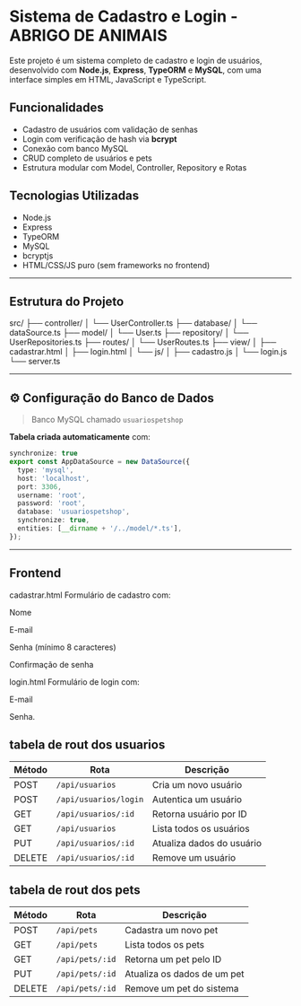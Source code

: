 #  Sistema de Cadastro e Login - ABRIGO DE ANIMAIS

Este projeto é um sistema completo de cadastro e login de usuários, desenvolvido com **Node.js**, **Express**, **TypeORM** e **MySQL**, com uma interface simples em HTML, JavaScript e TypeScript.

##  Funcionalidades

- Cadastro de usuários com validação de senhas
- Login com verificação de hash via **bcrypt**
- Conexão com banco MySQL
- CRUD completo de usuários e pets
- Estrutura modular com Model, Controller, Repository e Rotas

##  Tecnologias Utilizadas

- Node.js
- Express
- TypeORM
- MySQL
- bcryptjs
- HTML/CSS/JS puro (sem frameworks no frontend)

---

##  Estrutura do Projeto

 src/
├── controller/
│ └── UserController.ts
├── database/
│ └── dataSource.ts
├── model/
│ └── User.ts
├── repository/
│ └── UserRepositories.ts
├── routes/
│ └── UserRoutes.ts
├── view/
│ ├── cadastrar.html
│ ├── login.html
│ └── js/
│ ├── cadastro.js
│ └── login.js
└── server.ts


---

## ⚙️ Configuração do Banco de Dados

> Banco MySQL chamado `usuariospetshop`

**Tabela criada automaticamente** com:

```ts
synchronize: true
export const AppDataSource = new DataSource({
  type: 'mysql',
  host: 'localhost',
  port: 3306,
  username: 'root',
  password: 'root',
  database: 'usuariospetshop',
  synchronize: true,
  entities: [__dirname + '/../model/*.ts'],
});

```
---

## Frontend
cadastrar.html
Formulário de cadastro com:

Nome

E-mail

Senha (mínimo 8 caracteres)

Confirmação de senha

login.html
Formulário de login com:

E-mail

Senha.

## tabela de rout dos usuarios

| Método | Rota                   | Descrição                 |
|--------|------------------------|---------------------------|
| POST   | `/api/usuarios`        | Cria um novo usuário      |
| POST   | `/api/usuarios/login`  | Autentica um usuário      |
| GET    | `/api/usuarios/:id`    | Retorna usuário por ID    |
| GET    | `/api/usuarios`        | Lista todos os usuários   |
| PUT    | `/api/usuarios/:id`    | Atualiza dados do usuário |
| DELETE | `/api/usuarios/:id`    | Remove um usuário         |

## tabela de rout dos pets

| Método | Rota              | Descrição                         |
|--------|-------------------|-----------------------------------|
| POST   | `/api/pets`       | Cadastra um novo pet              |
| GET    | `/api/pets`       | Lista todos os pets               |
| GET    | `/api/pets/:id`   | Retorna um pet pelo ID            |
| PUT    | `/api/pets/:id`   | Atualiza os dados de um pet       |
| DELETE | `/api/pets/:id`   | Remove um pet do sistema          |




